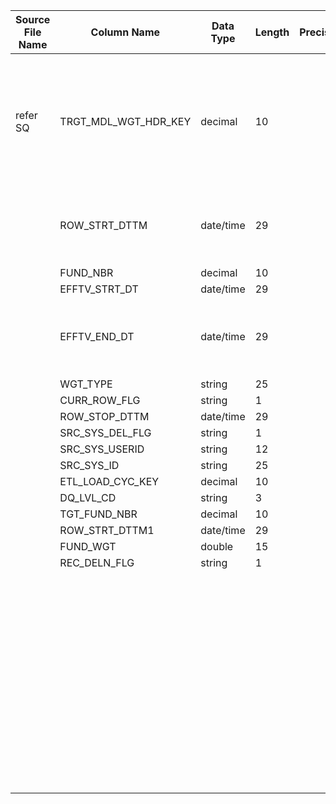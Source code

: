 |	Source File Name	|	Column Name	|	Data Type	|	Length	|	Precision	|	Nullable	|	PK	|	BK	|		|		|		|		|	Target Table Name	|	Column Name	|	Data Type	|	Length	|	Nullable	|	PK	|
|	---	|	---	|	---	|	---	|	---	|	---	|	---	|	---	|	---	|	---	|	---	|	---	|	---	|	---	|	---	|	---	|	---	|	---	|
|		|		|		|		|		|		|		|		|		|		|		|		|		|		|		|		|		|		|
|	refer SQ	|	TRGT_MDL_WGT_HDR_KEY	|	decimal	|	10	|		|		|		|	Seq Number	|		|		|	"Insert if new record<br><br>Update the record if already exists<br><br>REC_DELN_FLG='D' nd record exits, Delete the existing record"	|	Table Name: HDM.TARGET_DAILY_WEIGHT<br>Condition:DAY_KEY = DAY_KEY1 AND FUND_KEY = FUND_KEY1 AND TRGT_FUND_KEY = TRGT_FUND_KEY1	|	TARGET_DAILY_WEIGHT	|	TRGT_WGT_KEY	|	"number(p,s)"	|	10	|		|	Y	|
|		|	ROW_STRT_DTTM	|	date/time	|	29	|		|		|		|		|		|	Table Name: HDM.FUND<br>Condition:FUND_NBR = IN_FUND_NBR<br>Output Column : FUND_KEY	|		|		|		|	TRGT_FUND_KEY	|	"number(p,s)"	|	10	|		|	Y	|
|		|	FUND_NBR	|	decimal	|	10	|		|		|		|		|		|		|		|		|		|	EFFTV_STRT_DT	|	date	|	19	|		|		|
|		|	EFFTV_STRT_DT	|	date/time	|	29	|		|		|		|	EFFTV_END_DT	|		|		|		|		|		|	EFFTV_END_DT	|	date	|	19	|		|		|
|		|	EFFTV_END_DT	|	date/time	|	29	|		|		|		|		|		|	Table Name: HDM.FUND<br>Condition:FUND_NBR = IN_FUND_NBR<br>Output Column : FUND_KEY	|		|		|		|	FUND_KEY	|	"number(p,s)"	|	10	|		|	Y	|
|		|	WGT_TYPE	|	string	|	25	|		|		|		|	TRGT_FUND_WGT	|		|		|		|		|		|	TRGT_FUND_WGT	|	number	|	15	|		|		|
|		|	CURR_ROW_FLG	|	string	|	1	|		|		|		|	WGT_TYPE	|		|		|		|		|		|	WGT_TYPE	|	varchar2	|	25	|		|		|
|		|	ROW_STOP_DTTM	|	date/time	|	29	|		|		|		|		|	Y'	|		|		|		|		|	CURR_ROW_FLG	|	varchar2	|	1	|		|		|
|		|	SRC_SYS_DEL_FLG	|	string	|	1	|		|		|		|		|	SYSDATE	|		|		|		|		|	ROW_STRT_DTTM	|	date	|	19	|		|		|
|		|	SRC_SYS_USERID	|	string	|	12	|		|		|		|		|		|		|		|		|		|	ROW_STOP_DTTM	|	date	|	19	|		|		|
|		|	SRC_SYS_ID	|	string	|	25	|		|		|		|		|	$$etlcyckey	|		|		|		|		|	ETL_LOAD_CYC_KEY	|	"number(p,s)"	|	10	|		|		|
|		|	ETL_LOAD_CYC_KEY	|	decimal	|	10	|		|		|		|		|		|		|		|		|		|	SRC_SYS_ID	|	number	|	15	|		|		|
|		|	DQ_LVL_CD	|	string	|	3	|		|		|		|		|		|		|		|		|		|		|		|		|		|		|
|		|	TGT_FUND_NBR	|	decimal	|	10	|		|		|		|		|		|		|		|		|		|		|		|		|		|		|
|		|	ROW_STRT_DTTM1	|	date/time	|	29	|		|		|		|		|		|		|		|		|		|		|		|		|		|		|
|		|	FUND_WGT	|	double	|	15	|		|		|		|		|		|		|		|		|		|		|		|		|		|		|
|		|	REC_DELN_FLG	|	string	|	1	|		|		|		|		|		|		|		|		|		|		|		|		|		|		|
|		|		|		|		|		|		|		|		|		|		|		|		|		|		|		|		|		|		|
|		|		|		|		|		|		|		|		|		|		|		|		|		|		|		|		|		|		|
|		|		|		|		|		|		|		|		|		|		|		|		|		|		|		|		|		|		|
|		|		|		|		|		|		|		|		|		|		|		|		|		|		|		|		|		|		|
|		|		|		|		|		|		|		|		|		|		|		|		|		|		|		|		|		|		|
|		|		|		|		|		|		|		|		|		|		|		|		|		|		|		|		|		|		|
|		|		|		|		|		|		|		|		|		|		|		|		|		|		|		|		|		|		|
|		|		|		|		|		|		|		|		|		|		|		|		|		|		|		|		|		|		|
|		|		|		|		|		|		|		|		|		|		|		|		|		|		|		|		|		|		|
|		|		|		|		|		|		|		|		|		|		|		|		|		|		|		|		|		|		|
|		|		|		|		|		|		|		|		|		|		|		|		|		|		|		|		|		|		|
|		|		|		|		|		|		|		|		|		|		|		|		|		|		|		|		|		|		|
|		|		|		|		|		|		|		|		|		|		|		|		|		|		|		|		|		|		|
|		|		|		|		|		|		|		|		|		|		|		|		|		|		|		|		|		|		|
|		|		|		|		|		|		|		|		|		|		|		|		|		|		|		|		|		|		|
|		|		|		|		|		|		|		|		|		|		|		|		|		|		|		|		|		|		|
|		|		|		|		|		|		|		|		|		|		|		|		|		|		|		|		|		|		|
|		|		|		|		|		|		|		|		|		|		|		|		|		|		|		|		|		|		|
|		|		|		|		|		|		|		|		|		|		|		|		|		|		|		|		|		|		|
|		|		|		|		|		|		|		|		|		|		|		|		|		|		|		|		|		|		|
|		|		|		|		|		|		|		|		|		|		|		|		|		|		|		|		|		|		|
|		|		|		|		|		|		|		|		|		|		|		|		|		|		|		|		|		|		|
|		|		|		|		|		|		|		|		|		|		|		|		|		|		|		|		|		|		|
|		|		|		|		|		|		|		|		|		|		|		|		|		|		|		|		|		|		|
|		|		|		|		|		|		|		|		|		|		|		|		|		|		|		|		|		|		|
|		|		|		|		|		|		|		|		|		|		|		|		|		|		|		|		|		|		|
|		|		|		|		|		|		|		|		|		|		|		|		|		|		|		|		|		|		|
|		|		|		|		|		|		|		|		|		|		|		|		|		|		|		|		|		|		|
|		|		|		|		|		|		|		|		|		|		|		|		|		|		|		|		|		|		|
|		|		|		|		|		|		|		|		|		|		|		|		|		|		|		|		|		|		|
|		|		|		|		|		|		|		|		|		|		|		|		|		|		|		|		|		|		|
|		|		|		|		|		|		|		|		|		|		|		|		|		|		|		|		|		|		|
|		|		|		|		|		|		|		|		|		|		|		|		|		|		|		|		|		|		|
|		|		|		|		|		|		|		|		|		|		|		|		|		|		|		|		|		|		|
|		|		|		|		|		|		|		|		|		|		|		|		|		|		|		|		|		|		|
|		|		|		|		|		|		|		|		|		|		|		|		|		|		|		|		|		|		|
|		|		|		|		|		|		|		|		|		|		|		|		|		|		|		|		|		|		|
|		|		|		|		|		|		|		|		|		|		|		|		|		|		|		|		|		|		|
|		|		|		|		|		|		|		|		|		|		|		|		|		|		|		|		|		|		|
|		|		|		|		|		|		|		|		|		|		|		|		|		|		|		|		|		|		|
|		|		|		|		|		|		|		|		|		|		|		|		|		|		|		|		|		|		|
|		|		|		|		|		|		|		|		|		|		|		|		|		|		|		|		|		|		|
|		|		|		|		|		|		|		|		|		|		|		|		|		|		|		|		|		|		|
|		|		|		|		|		|		|		|		|		|		|		|		|		|		|		|		|		|		|
|		|		|		|		|		|		|		|		|		|		|		|		|		|		|		|		|		|		|
|		|		|		|		|		|		|		|		|		|		|		|		|		|		|		|		|		|		|
|		|		|		|		|		|		|		|		|		|		|		|		|		|		|		|		|		|		|
|		|		|		|		|		|		|		|		|		|		|		|		|		|		|		|		|		|		|
|		|		|		|		|		|		|		|		|		|		|		|		|		|		|		|		|		|		|
|		|		|		|		|		|		|		|		|		|		|		|		|		|		|		|		|		|		|
|		|		|		|		|		|		|		|		|		|		|		|		|		|		|		|		|		|		|
|		|		|		|		|		|		|		|		|		|		|		|		|		|		|		|		|		|		|
|		|		|		|		|		|		|		|		|		|		|		|		|		|		|		|		|		|		|
|		|		|		|		|		|		|		|		|		|		|		|		|		|		|		|		|		|		|
|		|		|		|		|		|		|		|		|		|		|		|		|		|		|		|		|		|		|
|		|		|		|		|		|		|		|		|		|		|		|		|		|		|		|		|		|		|
|		|		|		|		|		|		|		|		|		|		|		|		|		|		|		|		|		|		|
|		|		|		|		|		|		|		|		|		|		|		|		|		|		|		|		|		|		|
|		|		|		|		|		|		|		|		|		|		|		|		|		|		|		|		|		|		|
